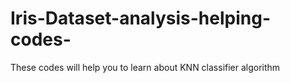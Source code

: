 # Iris-Dataset-analysis-helping-codes-

These codes will help you to learn about KNN classifier algorithm

